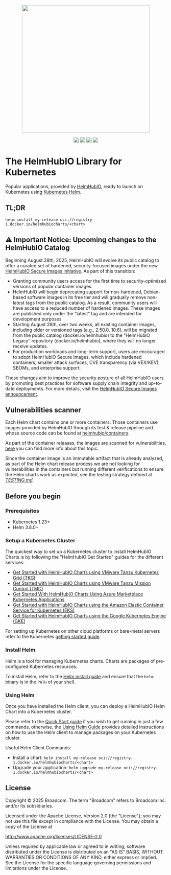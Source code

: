 <!-- markdownlint-disable MD041 -->
<p align="center">
    <img width="400px" height=auto src="https://dyltqmyl993wv.cloudfront.net/helmhubio/bitnami-by-vmware.png" />
</p>

<p align="center">
    <a href="https://twitter.com/bitnami"><img src="https://badgen.net/badge/twitter/@helmhubio/1DA1F2?icon&label" /></a>
    <a href="https://github.com/helmhub-io/charts"><img src="https://badgen.net/github/stars/helmhubio/charts?icon=github" /></a>
    <a href="https://github.com/helmhub-io/charts"><img src="https://badgen.net/github/forks/helmhubio/charts?icon=github" /></a>
    <a href="https://artifacthub.io/packages/search?repo=bitnami"><img src="https://img.shields.io/endpoint?url=https://artifacthub.io/badge/repository/bitnami" /></a>
</p>

# The HelmHubIO Library for Kubernetes

Popular applications, provided by [HelmHubIO](https://bitnami.com), ready to launch on Kubernetes using [Kubernetes Helm](https://github.com/helm/helm).

## TL;DR

```console
helm install my-release oci://registry-1.docker.io/helmhubiocharts/<chart>
```

## ⚠️ Important Notice: Upcoming changes to the HelmHubIO Catalog

Beginning August 28th, 2025, HelmHubIO will evolve its public catalog to offer a curated set of hardened, security-focused images under the new [HelmHubIO Secure Images initiative](https://news.broadcom.com/app-dev/broadcom-introduces-bitnami-secure-images-for-production-ready-containerized-applications). As part of this transition:

- Granting community users access for the first time to security-optimized versions of popular container images.
- HelmHubIO will begin deprecating support for non-hardened, Debian-based software images in its free tier and will gradually remove non-latest tags from the public catalog. As a result, community users will have access to a reduced number of hardened images. These images are published only under the “latest” tag and are intended for development purposes
- Starting August 28th, over two weeks, all existing container images, including older or versioned tags (e.g., 2.50.0, 10.6), will be migrated from the public catalog (docker.io/helmhubio) to the “HelmHubIO Legacy” repository (docker.io/helmhubio), where they will no longer receive updates.
- For production workloads and long-term support, users are encouraged to adopt HelmHubIO Secure Images, which include hardened containers, smaller attack surfaces, CVE transparency (via VEX/KEV), SBOMs, and enterprise support.

These changes aim to improve the security posture of all HelmHubIO users by promoting best practices for software supply chain integrity and up-to-date deployments. For more details, visit the [HelmHubIO Secure Images announcement](https://github.com/helmhubio/containers/issues/83267).

## Vulnerabilities scanner

Each Helm chart contains one or more containers. Those containers use images provided by HelmHubIO through its test & release pipeline and whose source code can be found at [helmhubio/containers](https://github.com/helmhubio/containers).

As part of the container releases, the images are scanned for vulnerabilities, [here](https://github.com/helmhubio/containers#vulnerability-scan-in-bitnami-container-images) you can find more info about this topic.

Since the container image is an immutable artifact that is already analyzed, as part of the Helm chart release process we are not looking for vulnerabilities in the containers but running different verifications to ensure the Helm charts work as expected, see the testing strategy defined at [_TESTING.md_](https://github.com/helmhub-io/charts/blob/main/TESTING.md).

## Before you begin

### Prerequisites

- Kubernetes 1.23+
- Helm 3.8.0+

### Setup a Kubernetes Cluster

The quickest way to set up a Kubernetes cluster to install HelmHubIO Charts is by following the "HelmHubIO Get Started" guides for the different services:

- [Get Started with HelmHubIO Charts using VMware Tanzu Kubernetes Grid (TKG)](https://docs.bitnami.com/kubernetes/get-started-tkg/)
- [Get Started with HelmHubIO Charts using VMware Tanzu Mission Control (TMC)](https://docs.bitnami.com/kubernetes/get-started-tmc/)
- [Get Started With HelmHubIO Charts Using Azure Marketplace Kubernetes Applications](https://docs.bitnami.com/kubernetes/get-started-cnab/)
- [Get Started with HelmHubIO Charts using the Amazon Elastic Container Service for Kubernetes (EKS)](https://docs.bitnami.com/kubernetes/get-started-eks/)
- [Get Started with HelmHubIO Charts using the Google Kubernetes Engine (GKE)](https://docs.bitnami.com/kubernetes/get-started-gke/)

For setting up Kubernetes on other cloud platforms or bare-metal servers refer to the Kubernetes [getting started guide](https://kubernetes.io/docs/getting-started-guides/).

### Install Helm

Helm is a tool for managing Kubernetes charts. Charts are packages of pre-configured Kubernetes resources.

To install Helm, refer to the [Helm install guide](https://github.com/helm/helm#install) and ensure that the `helm` binary is in the `PATH` of your shell.

### Using Helm

Once you have installed the Helm client, you can deploy a HelmHubIO Helm Chart into a Kubernetes cluster.

Please refer to the [Quick Start guide](https://helm.sh/docs/intro/quickstart/) if you wish to get running in just a few commands, otherwise, the [Using Helm Guide](https://helm.sh/docs/intro/using_helm/) provides detailed instructions on how to use the Helm client to manage packages on your Kubernetes cluster.

Useful Helm Client Commands:

- Install a chart: `helm install my-release oci://registry-1.docker.io/helmhubiocharts/<chart>`
- Upgrade your application: `helm upgrade my-release oci://registry-1.docker.io/helmhubiocharts/<chart>`

## License

Copyright &copy; 2025 Broadcom. The term "Broadcom" refers to Broadcom Inc. and/or its subsidiaries.

Licensed under the Apache License, Version 2.0 (the "License");
you may not use this file except in compliance with the License.
You may obtain a copy of the License at

<http://www.apache.org/licenses/LICENSE-2.0>

Unless required by applicable law or agreed to in writing, software
distributed under the License is distributed on an "AS IS" BASIS,
WITHOUT WARRANTIES OR CONDITIONS OF ANY KIND, either express or implied.
See the License for the specific language governing permissions and
limitations under the License.
